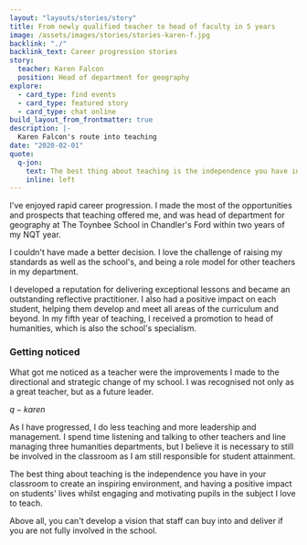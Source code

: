 ```yaml
---
layout: "layouts/stories/story"
title: From newly qualified teacher to head of faculty in 5 years
image: /assets/images/stories/stories-karen-f.jpg
backlink: "./"
backlink_text: Career progression stories
story:
  teacher: Karen Falcon
  position: Head of department for geography
explore:
  - card_type: find events
  - card_type: featured story
  - card_type: chat online
build_layout_from_frontmatter: true
description: |-
  Karen Falcon's route into teaching
date: "2020-02-01"
quote:
  q-jon:
    text: The best thing about teaching is the independence you have in your classroom to create an inspiring environment
    inline: left
---
```


I've enjoyed rapid career progression. I made the most of the opportunities and prospects that teaching offered me, and was head of department for geography at The Toynbee School in Chandler's Ford within two years of my NQT year.

I couldn't have made a better decision. I love the challenge of raising my standards as well as the school's, and being a role model for other teachers in my department.

I developed a reputation for delivering exceptional lessons and became an outstanding reflective practitioner. I also had a positive impact on each student, helping them develop and meet all areas of the curriculum and beyond. In my fifth year of teaching, I received a promotion to head of humanities, which is also the school's specialism.

### Getting noticed

What got me noticed as a teacher were the improvements I made to the directional and strategic change of my school. I was recognised not only as a great teacher, but as a future leader.

$q-karen$

As I have progressed, I do less teaching and more leadership and management. I spend time listening and talking to other teachers and line managing three humanities departments, but I believe it is necessary to still be involved in the classroom as I am still responsible for student attainment.

The best thing about teaching is the independence you have in your classroom to create an inspiring environment, and having a positive impact on students' lives whilst engaging and motivating pupils in the subject I love to teach.

Above all, you can't develop a vision that staff can buy into and deliver if you are not fully involved in the school.

